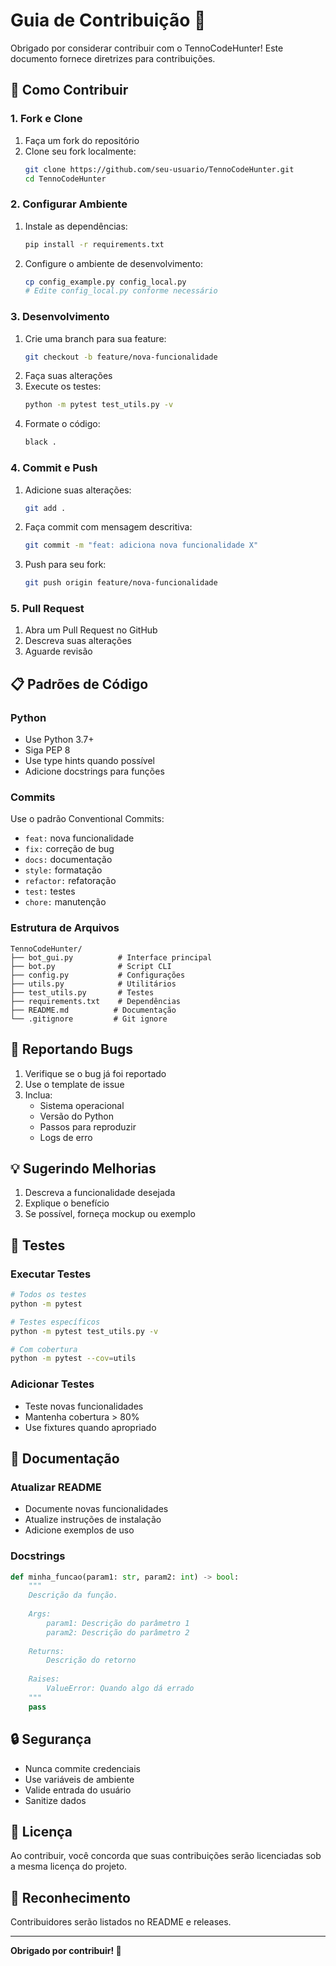 # Guia de Contribuição 🤝

Obrigado por considerar contribuir com o TennoCodeHunter! Este documento fornece diretrizes para contribuições.

## 🚀 Como Contribuir

### 1. Fork e Clone
1. Faça um fork do repositório
2. Clone seu fork localmente:
   ```bash
   git clone https://github.com/seu-usuario/TennoCodeHunter.git
   cd TennoCodeHunter
   ```

### 2. Configurar Ambiente
1. Instale as dependências:
   ```bash
   pip install -r requirements.txt
   ```
2. Configure o ambiente de desenvolvimento:
   ```bash
   cp config_example.py config_local.py
   # Edite config_local.py conforme necessário
   ```

### 3. Desenvolvimento
1. Crie uma branch para sua feature:
   ```bash
   git checkout -b feature/nova-funcionalidade
   ```
2. Faça suas alterações
3. Execute os testes:
   ```bash
   python -m pytest test_utils.py -v
   ```
4. Formate o código:
   ```bash
   black .
   ```

### 4. Commit e Push
1. Adicione suas alterações:
   ```bash
   git add .
   ```
2. Faça commit com mensagem descritiva:
   ```bash
   git commit -m "feat: adiciona nova funcionalidade X"
   ```
3. Push para seu fork:
   ```bash
   git push origin feature/nova-funcionalidade
   ```

### 5. Pull Request
1. Abra um Pull Request no GitHub
2. Descreva suas alterações
3. Aguarde revisão

## 📋 Padrões de Código

### Python
- Use Python 3.7+
- Siga PEP 8
- Use type hints quando possível
- Adicione docstrings para funções

### Commits
Use o padrão Conventional Commits:
- `feat:` nova funcionalidade
- `fix:` correção de bug
- `docs:` documentação
- `style:` formatação
- `refactor:` refatoração
- `test:` testes
- `chore:` manutenção

### Estrutura de Arquivos
```
TennoCodeHunter/
├── bot_gui.py          # Interface principal
├── bot.py              # Script CLI
├── config.py           # Configurações
├── utils.py            # Utilitários
├── test_utils.py       # Testes
├── requirements.txt    # Dependências
├── README.md          # Documentação
└── .gitignore         # Git ignore
```

## 🐛 Reportando Bugs

1. Verifique se o bug já foi reportado
2. Use o template de issue
3. Inclua:
   - Sistema operacional
   - Versão do Python
   - Passos para reproduzir
   - Logs de erro

## 💡 Sugerindo Melhorias

1. Descreva a funcionalidade desejada
2. Explique o benefício
3. Se possível, forneça mockup ou exemplo

## 🧪 Testes

### Executar Testes
```bash
# Todos os testes
python -m pytest

# Testes específicos
python -m pytest test_utils.py -v

# Com cobertura
python -m pytest --cov=utils
```

### Adicionar Testes
- Teste novas funcionalidades
- Mantenha cobertura > 80%
- Use fixtures quando apropriado

## 📝 Documentação

### Atualizar README
- Documente novas funcionalidades
- Atualize instruções de instalação
- Adicione exemplos de uso

### Docstrings
```python
def minha_funcao(param1: str, param2: int) -> bool:
    """
    Descrição da função.
    
    Args:
        param1: Descrição do parâmetro 1
        param2: Descrição do parâmetro 2
    
    Returns:
        Descrição do retorno
    
    Raises:
        ValueError: Quando algo dá errado
    """
    pass
```

## 🔒 Segurança

- Nunca commite credenciais
- Use variáveis de ambiente
- Valide entrada do usuário
- Sanitize dados

## 📄 Licença

Ao contribuir, você concorda que suas contribuições serão licenciadas sob a mesma licença do projeto.

## 🎉 Reconhecimento

Contribuidores serão listados no README e releases.

---

**Obrigado por contribuir! 🚀** 